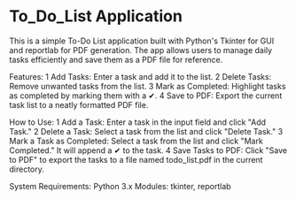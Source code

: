# To_Do_List Application
This is a simple To-Do List application built with Python's Tkinter for GUI and reportlab for PDF generation. The app allows users to manage daily tasks efficiently and save them as a PDF file for reference.

Features:
1 Add Tasks: Enter a task and add it to the list.
2 Delete Tasks: Remove unwanted tasks from the list.
3 Mark as Completed: Highlight tasks as completed by marking them with a ✔.
4 Save to PDF: Export the current task list to a neatly formatted PDF file.

How to Use:
1 Add a Task: Enter a task in the input field and click "Add Task."
2 Delete a Task: Select a task from the list and click "Delete Task."
3 Mark a Task as Completed: Select a task from the list and click "Mark Completed." It will append a ✔ to the task.
4 Save Tasks to PDF: Click "Save to PDF" to export the tasks to a file named todo_list.pdf in the current directory.

System Requirements:
Python 3.x
Modules: tkinter, reportlab
